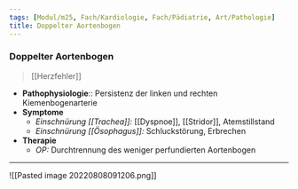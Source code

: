 ```yaml
---
tags: [Modul/m25, Fach/Kardiologie, Fach/Pädiatrie, Art/Pathologie]
title: Doppelter Aortenbogen
---
```

### Doppelter Aortenbogen
> [[Herzfehler]]
- **Pathophysiologie**:: Persistenz der linken und rechten Kiemenbogenarterie
- **Symptome**
	- *Einschnürung [[Trachea]]:* [[Dyspnoe]], [[Stridor]], Atemstillstand
	- *Einschnürung [[Ösophagus]]:* Schluckstörung, Erbrechen
- **Therapie**
	- *OP:* Durchtrennung des weniger perfundierten Aortenbogen
---
![[Pasted image 20220808091206.png]]